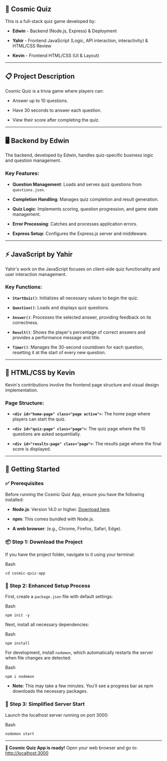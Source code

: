 ## 🌌 Cosmic Quiz

This is a full-stack quiz game developed by:

- **Edwin** - Backend (Node.js, Express) & Deployment
    
- **Yahir** - Frontend JavaScript (Logic, API interaction, interactivity) & HTML/CSS Review
    
- **Kevin** - Frontend HTML/CSS (UI & Layout)
    

---

## 📋 Project Description

Cosmic Quiz is a trivia game where players can:

- Answer up to 10 questions.
    
- Have 30 seconds to answer each question.
    
- View their score after completing the quiz.
    

---

## 🖥️ Backend by Edwin

The backend, developed by Edwin, handles quiz-specific business logic and question management.

### Key Features:

- **Question Management**: Loads and serves quiz questions from `questions.json`.
    
- **Completion Handling**: Manages quiz completion and result generation.
    
- **Quiz Logic**: Implements scoring, question progression, and game state management.
    
- **Error Processing**: Catches and processes application errors.
    
- **Express Setup**: Configures the Express.js server and middleware.
    

---

## ⚡ JavaScript by Yahir

Yahir's work on the JavaScript focuses on client-side quiz functionality and user interaction management.

### Key Functions:

- **`StartQuiz()`**: Initializes all necessary values to begin the quiz.
    
- **`Question()`**: Loads and displays quiz questions.
    
- **`Answer()`**: Processes the selected answer, providing feedback on its correctness.
    
- **`Result()`**: Shows the player's percentage of correct answers and provides a performance message and title.
    
- **`Timer()`**: Manages the 30-second countdown for each question, resetting it at the start of every new question.
    

---

## 🎨 HTML/CSS by Kevin

Kevin's contributions involve the frontend page structure and visual design implementation.

### Page Structure:

- **`<div id="home-page" class="page active">`**: The home page where players can start the quiz.
    
- **`<div id="quiz-page" class="page">`**: The quiz page where the 10 questions are asked sequentially.
    
- **`<div id="results-page" class="page">`**: The results page where the final score is displayed.
    

---

## 🚀 Getting Started

### ✅ Prerequisites

Before running the Cosmic Quiz App, ensure you have the following installed:

- **Node.js**: Version 14.0 or higher. [Download here](https://nodejs.org/en/download/).
    
- **npm**: This comes bundled with Node.js.
    
- **A web browser**: (e.g., Chrome, Firefox, Safari, Edge).
    

### 📦 Step 1: Download the Project

If you have the project folder, navigate to it using your terminal:

Bash

```
cd cosmic-quiz-app
```

### 🔧 Step 2: Enhanced Setup Process

First, create a `package.json` file with default settings:

Bash

```
npm init -y
```

Next, install all necessary dependencies:

Bash

```
npm install
```

For development, install `nodemon`, which automatically restarts the server when file changes are detected:

Bash

```
npm i nodemon
```

- **Note**: This may take a few minutes. You'll see a progress bar as npm downloads the necessary packages.
    

### 🎯 Step 3: Simplified Server Start

Launch the localhost server running on port 3000:

Bash

```
nodemon start
```

---

**🌌 Cosmic Quiz App is ready!** Open your web browser and go to: [http://localhost:3000](https://www.google.com/search?q=http://localhost:3000)
